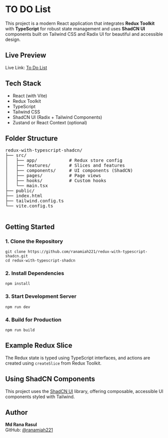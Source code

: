  <h1>TO DO List</h1>

  <p>
    This project is a modern React application that integrates <strong>Redux Toolkit</strong> with <strong>TypeScript</strong> for robust state management and uses <strong>ShadCN UI</strong> components built on Tailwind CSS and Radix UI for beautiful and accessible design.
  </p>

  <h2> Live Preview</h2>
  <p>Live Link:  <a href="https://redux-with-typescript-shadcn.vercel.app" target="_blank">To Do List</a></p>

  <h2> Tech Stack</h2>
  <ul>
    <li> React (with Vite)</li>
    <li> Redux Toolkit</li>
    <li> TypeScript</li>
    <li> Tailwind CSS</li>
    <li> ShadCN UI (Radix + Tailwind Components)</li>
    <li> Zustand or React Context (optional)</li>
  </ul>

  <h2> Folder Structure</h2>
  <pre>
redux-with-typescript-shadcn/
├── src/
│   ├── app/            # Redux store config
│   ├── features/       # Slices and features
│   ├── components/     # UI components (ShadCN)
│   ├── pages/          # Page views
│   ├── hooks/          # Custom hooks
│   └── main.tsx
├── public/
├── index.html
├── tailwind.config.ts
└── vite.config.ts
  </pre>

  <h2> Getting Started</h2>

  <h3>1. Clone the Repository</h3>
  <pre><code>git clone https://github.com/ranamiah221/redux-with-typescript-shadcn.git
cd redux-with-typescript-shadcn</code></pre>

  <h3>2. Install Dependencies</h3>
  <pre><code>npm install</code></pre>

  <h3>3. Start Development Server</h3>
  <pre><code>npm run dev</code></pre>

  <h3>4. Build for Production</h3>
  <pre><code>npm run build</code></pre>

  <h2> Example Redux Slice</h2>
  <p>The Redux state is typed using TypeScript interfaces, and actions are created using <code>createSlice</code> from Redux Toolkit.</p>

  <h2> Using ShadCN Components</h2>
  <p>This project uses the <a href="https://ui.shadcn.com" target="_blank">ShadCN UI</a> library, offering composable, accessible UI components styled with Tailwind.</p>

 

  <h2> Author</h2>
  <p>
    <strong>Md Rana Rasul</strong><br>
     GitHub: <a href="https://github.com/ranamiah221" target="_blank">@ranamiah221</a>
  </p>
